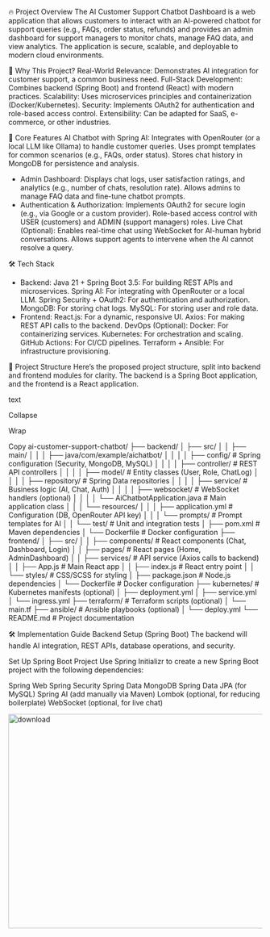 🔥 Project Overview
The AI Customer Support Chatbot Dashboard is a web application that allows customers to interact with an AI-powered chatbot for support queries (e.g., FAQs, order status, refunds) and provides an admin dashboard for support managers to monitor chats, manage FAQ data, and view analytics. The application is secure, scalable, and deployable to modern cloud environments.

🤔 Why This Project?
Real-World Relevance: Demonstrates AI integration for customer support, a common business need.
Full-Stack Development: Combines backend (Spring Boot) and frontend (React) with modern practices.
Scalability: Uses microservices principles and containerization (Docker/Kubernetes).
Security: Implements OAuth2 for authentication and role-based access control.
Extensibility: Can be adapted for SaaS, e-commerce, or other industries.

🧠 Core Features
AI Chatbot with Spring AI:
Integrates with OpenRouter (or a local LLM like Ollama) to handle customer queries.
Uses prompt templates for common scenarios (e.g., FAQs, order status).
Stores chat history in MongoDB for persistence and analysis.
- Admin Dashboard:
Displays chat logs, user satisfaction ratings, and analytics (e.g., number of chats, resolution rate).
Allows admins to manage FAQ data and fine-tune chatbot prompts.
- Authentication & Authorization:
Implements OAuth2 for secure login (e.g., via Google or a custom provider).
Role-based access control with USER (customers) and ADMIN (support managers) roles.
Live Chat (Optional):
Enables real-time chat using WebSocket for AI-human hybrid conversations.
Allows support agents to intervene when the AI cannot resolve a query.

🛠️ Tech Stack
- Backend:
Java 21 + Spring Boot 3.5: For building REST APIs and microservices.
Spring AI: For integrating with OpenRouter or a local LLM.
Spring Security + OAuth2: For authentication and authorization.
MongoDB: For storing chat logs.
MySQL: For storing user and role data.
- Frontend:
React.js: For a dynamic, responsive UI.
Axios: For making REST API calls to the backend.
DevOps (Optional):
Docker: For containerizing services.
Kubernetes: For orchestration and scaling.
GitHub Actions: For CI/CD pipelines.
Terraform + Ansible: For infrastructure provisioning.

📂 Project Structure
Here’s the proposed project structure, split into backend and frontend modules for clarity. The backend is a Spring Boot application, and the frontend is a React application.

text

Collapse

Wrap

Copy
ai-customer-support-chatbot/
├── backend/
│   ├── src/
│   │   ├── main/
│   │   │   ├── java/com/example/aichatbot/
│   │   │   │   ├── config/                     # Spring configuration (Security, MongoDB, MySQL)
│   │   │   │   ├── controller/                 # REST API controllers
│   │   │   │   ├── model/                     # Entity classes (User, Role, ChatLog)
│   │   │   │   ├── repository/                # Spring Data repositories
│   │   │   │   ├── service/                   # Business logic (AI, Chat, Auth)
│   │   │   │   ├── websocket/                 # WebSocket handlers (optional)
│   │   │   │   └── AiChatbotApplication.java  # Main application class
│   │   │   └── resources/
│   │   │       ├── application.yml            # Configuration (DB, OpenRouter API key)
│   │   │       └── prompts/                   # Prompt templates for AI
│   │   └── test/                              # Unit and integration tests
│   ├── pom.xml                                # Maven dependencies
│   └── Dockerfile                             # Docker configuration
├── frontend/
│   ├── src/
│   │   ├── components/                        # React components (Chat, Dashboard, Login)
│   │   ├── pages/                             # React pages (Home, AdminDashboard)
│   │   ├── services/                          # API service (Axios calls to backend)
│   │   ├── App.js                             # Main React app
│   │   ├── index.js                           # React entry point
│   │   └── styles/                            # CSS/SCSS for styling
│   ├── package.json                           # Node.js dependencies
│   └── Dockerfile                             # Docker configuration
├── kubernetes/                                # Kubernetes manifests (optional)
│   ├── deployment.yml
│   ├── service.yml
│   └── ingress.yml
├── terraform/                                 # Terraform scripts (optional)
│   └── main.tf
├── ansible/                                   # Ansible playbooks (optional)
│   └── deploy.yml
└── README.md                                  # Project documentation

🛠️ Implementation Guide
Backend Setup (Spring Boot)
The backend will handle AI integration, REST APIs, database operations, and security.

Set Up Spring Boot Project
Use Spring Initializr to create a new Spring Boot project with the following dependencies:

Spring Web
Spring Security
Spring Data MongoDB
Spring Data JPA (for MySQL)
Spring AI (add manually via Maven)
Lombok (optional, for reducing boilerplate)
WebSocket (optional, for live chat)


<img width="782" height="425" alt="download" src="https://github.com/user-attachments/assets/290f1b13-09bb-417d-a243-10e7a141112b" />
